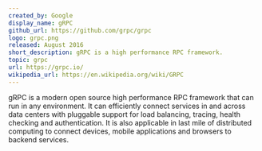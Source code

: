 ```yaml
---
created_by: Google
display_name: gRPC
github_url: https://github.com/grpc/grpc
logo: grpc.png
released: August 2016
short_description: gRPC is a high performance RPC framework.
topic: grpc
url: https://grpc.io/
wikipedia_url: https://en.wikipedia.org/wiki/GRPC
---
```

gRPC is a modern open source high performance RPC framework that can run in any environment. It can efficiently connect services in and across data centers with pluggable support for load balancing, tracing, health checking and authentication. It is also applicable in last mile of distributed computing to connect devices, mobile applications and browsers to backend services.
